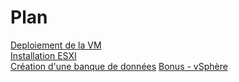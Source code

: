 # Plan
[Deploiement de la VM](https://github.com/hugo-esquer/NexusVirtualis/tree/main/JOB4%20-%20ESXI/Deploiement%20VM)  
[Installation ESXI](https://github.com/hugo-esquer/NexusVirtualis/tree/main/JOB4%20-%20ESXI/Installation%20ESXI)  
[Création d'une banque de données](https://github.com/hugo-esquer/NexusVirtualis/tree/main/JOB4%20-%20ESXI/Création%20banque%20de%20données)
[Bonus - vSphère](https://github.com/hugo-esquer/NexusVirtualis/tree/main/JOB4%20-%20ESXI/vSphere)  
